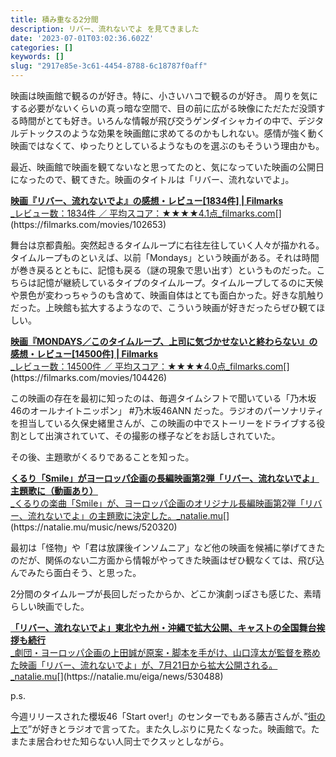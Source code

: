 ```yaml
---
title: 積み重なる2分間
description: リバー、流れないでよ を見てきました
date: '2023-07-01T03:02:36.602Z'
categories: []
keywords: []
slug: "2917e85e-3c61-4454-8788-6c18787f0aff"
---
```

映画は映画館で観るのが好き。特に、小さいハコで観るのが好き。 周りを気にする必要がないくらいの真っ暗な空間で、目の前に広がる映像にただただ没頭する時間がとても好き。いろんな情報が飛び交うゲンダイシャカイの中で、デジタルデトックスのような効果を映画館に求めてるのかもしれない。感情が強く動く映画ではなくて、ゆったりとしているようなものを選ぶのもそういう理由かも。

最近、映画館で映画を観てないなと思ってたのと、気になっていた映画の公開日になったので、観てきた。映画のタイトルは「リバー、流れないでよ」。

[**映画『リバー、流れないでよ』の感想・レビュー\[1834件\] | Filmarks**  
_レビュー数：1834件 ／ 平均スコア：★★★★4.1点_filmarks.com](https://filmarks.com/movies/102653 "https://filmarks.com/movies/102653")[](https://filmarks.com/movies/102653)

舞台は京都貴船。突然起きるタイムループに右往左往していく人々が描かれる。タイムループものといえば、以前「Mondays」という映画がある。それは時間が巻き戻るとともに、記憶も戻る（謎の現象で思い出す）というものだった。こちらは記憶が継続しているタイプのタイムループ。タイムループしてるのに天候や景色が変わっちゃうのも含めて、映画自体はとても面白かった。好きな肌触りだった。上映館も拡大するようなので、こういう映画が好きだったらぜひ観てほしい。

[**映画『MONDAYS／このタイムループ、上司に気づかせないと終わらない』の感想・レビュー\[14500件\] | Filmarks**  
_レビュー数：14500件 ／ 平均スコア：★★★★4.0点_filmarks.com](https://filmarks.com/movies/104426 "https://filmarks.com/movies/104426")[](https://filmarks.com/movies/104426)

この映画の存在を最初に知ったのは、毎週タイムシフトで聞いている「乃木坂46のオールナイトニッポン」 #乃木坂46ANN だった。ラジオのパーソナリティを担当している久保史緒里さんが、この映画の中でストーリーをドライブする役割として出演されていて、その撮影の様子などをお話しされていた。

その後、主題歌がくるりであることを知った。

[**くるり「Smile」がヨーロッパ企画の長編映画第2弾「リバー、流れないでよ」主題歌に（動画あり）**  
_くるりの楽曲「Smile」が、ヨーロッパ企画のオリジナル長編映画第2弾「リバー、流れないでよ」の主題歌に決定した。_natalie.mu](https://natalie.mu/music/news/520320 "https://natalie.mu/music/news/520320")[](https://natalie.mu/music/news/520320)

最初は「怪物」や「君は放課後インソムニア」など他の映画を候補に挙げてきたのだが、関係のない二方面から情報がやってきた映画はぜひ観なくては、飛び込んでみたら面白そう、と思った。

2分間のタイムループが長回しだったからか、どこか演劇っぽさも感じた、素晴らしい映画でした。

[**「リバー、流れないでよ」東北や九州・沖縄で拡大公開、キャストの全国舞台挨拶も続行**  
_劇団・ヨーロッパ企画の上田誠が原案・脚本を手がけ、山口淳太が監督を務めた映画「リバー、流れないでよ」が、7月21日から拡大公開される。_natalie.mu](https://natalie.mu/eiga/news/530488 "https://natalie.mu/eiga/news/530488")[](https://natalie.mu/eiga/news/530488)

p.s.

今週リリースされた櫻坂46「Start over!」のセンターでもある藤吉さんが、”[街の上で](https://filmarks.com/movies/85972)”が好きとラジオで言ってた。また久しぶりに見たくなった。映画館で。たまたま居合わせた知らない人同士でクスッとしながら。